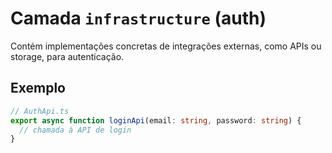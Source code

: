 # Camada `infrastructure` (auth)

Contém implementações concretas de integrações externas, como APIs ou storage, para autenticação.

## Exemplo

```ts
// AuthApi.ts
export async function loginApi(email: string, password: string) {
  // chamada à API de login
}
``` 